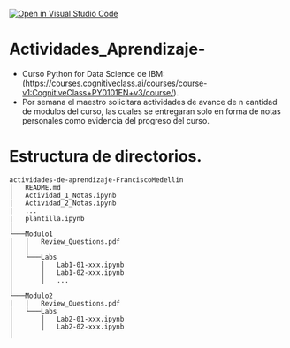 [![Open in Visual Studio Code](https://classroom.github.com/assets/open-in-vscode-c66648af7eb3fe8bc4f294546bfd86ef473780cde1dea487d3c4ff354943c9ae.svg)](https://classroom.github.com/online_ide?assignment_repo_id=8478776&assignment_repo_type=AssignmentRepo)
# Actividades_Aprendizaje-
- Curso Python for Data Science de IBM: (https://courses.cognitiveclass.ai/courses/course-v1:CognitiveClass+PY0101EN+v3/course/).
- Por semana el maestro solicitara actividades de avance de n cantidad de modulos del curso, las cuales se entregaran solo en forma de notas personales como evidencia del progreso del curso.

# Estructura de directorios.
```
actividades-de-aprendizaje-FranciscoMedellin
│   README.md
│   Actividad_1_Notas.ipynb
|   Actividad_2_Notas.ipynb
|   ...
|   plantilla.ipynb
│
└───Modulo1
│   │   Review_Questions.pdf
│   │
│   └───Labs
│       │   Lab1-01-xxx.ipynb
│       │   Lab1-02-xxx.ipynb
│       │   ...
│   
└───Modulo2
|   |   Review_Questions.pdf
│   └───Labs
│       │   Lab2-01-xxx.ipynb
│       │   Lab2-02-xxx.ipynb
│
```
